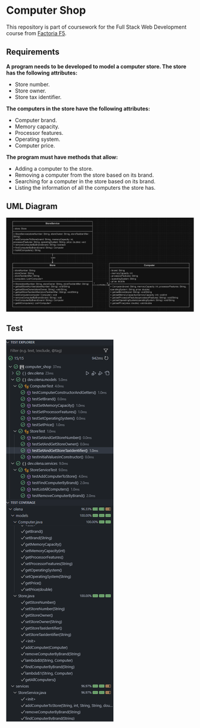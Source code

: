 # Computer Shop

This repository is part of coursework for the Full Stack Web Development course from [Factoria F5](https://factoriaf5.org).

## Requirements

**A program needs to be developed to model a computer store. The store has the following attributes:**

- Store number.
- Store owner.
- Store tax identifier.

**The computers in the store have the following attributes:**

- Computer brand.
- Memory capacity.
- Processor features.
- Operating system.
- Computer price.

**The program must have methods that allow:**

- Adding a computer to the store.
- Removing a computer from the store based on its brand.
- Searching for a computer in the store based on its brand.
- Listing the information of all the computers the store has.

## UML Diagram

![Class Diagram](images/computer-shop-uml.png)

## Test

![Tests](images/computer-shop-test.png)